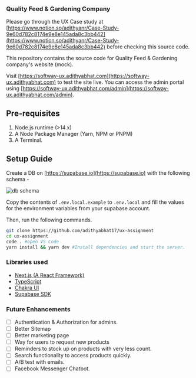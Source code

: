 ### Quality Feed & Gardening Company

Please go through the UX Case study at [https://www.notion.so/adithyanr/Case-Study-9e60d782c8174e9e8e145ada8c3bb442](https://www.notion.so/adithyanr/Case-Study-9e60d782c8174e9e8e145ada8c3bb442) before checking this source code.

This repository contains the source code for Quality Feed & Gardening company's website (mock). 

Visit [https://softway-ux.adithyabhat.com](https://softway-ux.adithyabhat.com) to test the site live. You can access the admin portal using [https://softway-ux.adithyabhat.com/admin](https://softway-ux.adithyabhat.com/admin). 

## Pre-requisites

1. Node.js runtime (>14.x)
2. A Node Package Manager (Yarn, NPM or PNPM)
3. A Terminal.

## Setup Guide

Create a DB on [https://supabase.io](https://supabase.io) with the following schema - 

![db schema](https://user-images.githubusercontent.com/20818481/120028493-63214080-c012-11eb-997e-0b27850130da.png)


Copy the contents of `.env.local.example` to `.env.local` and fill the values for the environment variables from your supabase account.

Then, run the following commands.

```bash
git clone https://github.com/adithyabhat17/ux-assignment
cd ux-assignment
code . #open VS Code
yarn install && yarn dev #Install dependencies and start the server.
```

### Libraries used

- [Next.js (A React Framework)](https://nextjs.org)
- [TypeScript](http://typescriptlang.org)
- [Chakra UI](http://chakra-ui.com)
- [Supabase SDK](https://supabase.io)

### Future Enhancements

- [ ]  Authentication & Authorization for admins.
- [ ]  Better Sitemap
- [ ]  Better marketing page
- [ ]  Way for users to request new products
- [ ]  Reminders to stock up on products with very less count.
- [ ]  Search functionality to access products quickly.
- [ ]  A/B test with emails.
- [ ]  Facebook Messenger Chatbot.
